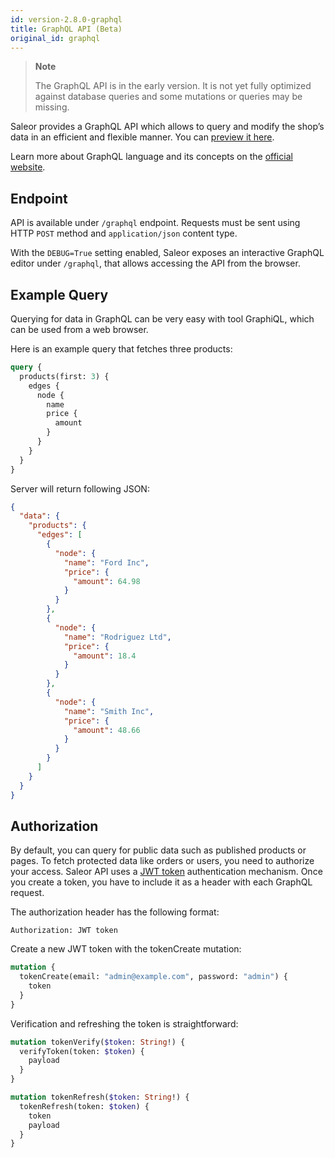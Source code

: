 ```yaml
---
id: version-2.8.0-graphql
title: GraphQL API (Beta)
original_id: graphql
---
```


> **Note**
>
> The GraphQL API is in the early version. It is not yet fully optimized against database queries and some mutations or queries may be missing.

Saleor provides a GraphQL API which allows to query and modify the shop’s data in an efficient and flexible manner. You can [preview it here](https://pwa.demo.saleor.rocks/graphql/).

Learn more about GraphQL language and its concepts on the [official website](https://graphql.org/).


## Endpoint

API is available under `/graphql` endpoint. Requests must be sent using HTTP `POST` method and `application/json` content type.

With the `DEBUG=True` setting enabled, Saleor exposes an interactive GraphQL editor under `/graphql`, that allows accessing the API from the browser.


## Example Query

Querying for data in GraphQL can be very easy with tool GraphiQL, which can be used from a web browser.

Here is an example query that fetches three products:

```graphql
query {
  products(first: 3) {
    edges {
      node {
        name
        price {
          amount
        }
      }
    }
  }
}
```

Server will return following JSON:

```json
{
  "data": {
    "products": {
      "edges": [
        {
          "node": {
            "name": "Ford Inc",
            "price": {
              "amount": 64.98
            }
          }
        },
        {
          "node": {
            "name": "Rodriguez Ltd",
            "price": {
              "amount": 18.4
            }
          }
        },
        {
          "node": {
            "name": "Smith Inc",
            "price": {
              "amount": 48.66
            }
          }
        }
      ]
    }
  }
}
```


## Authorization

By default, you can query for public data such as published products or pages. To fetch protected data like orders or users, you need to authorize your access. Saleor API uses a [JWT token](https://jwt.io/) authentication mechanism. Once you create a token, you have to include it as a header with each GraphQL request.

The authorization header has the following format:

```
Authorization: JWT token
```

Create a new JWT token with the tokenCreate mutation:

```graphql
mutation {
  tokenCreate(email: "admin@example.com", password: "admin") {
    token
  }
}
```

Verification and refreshing the token is straightforward:

```graphql
mutation tokenVerify($token: String!) {
  verifyToken(token: $token) {
    payload
  }
}
```

```graphql
mutation tokenRefresh($token: String!) {
  tokenRefresh(token: $token) {
    token
    payload
  }
}
```